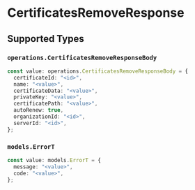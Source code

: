 # CertificatesRemoveResponse


## Supported Types

### `operations.CertificatesRemoveResponseBody`

```typescript
const value: operations.CertificatesRemoveResponseBody = {
  certificateId: "<id>",
  name: "<value>",
  certificateData: "<value>",
  privateKey: "<value>",
  certificatePath: "<value>",
  autoRenew: true,
  organizationId: "<id>",
  serverId: "<id>",
};
```

### `models.ErrorT`

```typescript
const value: models.ErrorT = {
  message: "<value>",
  code: "<value>",
};
```

